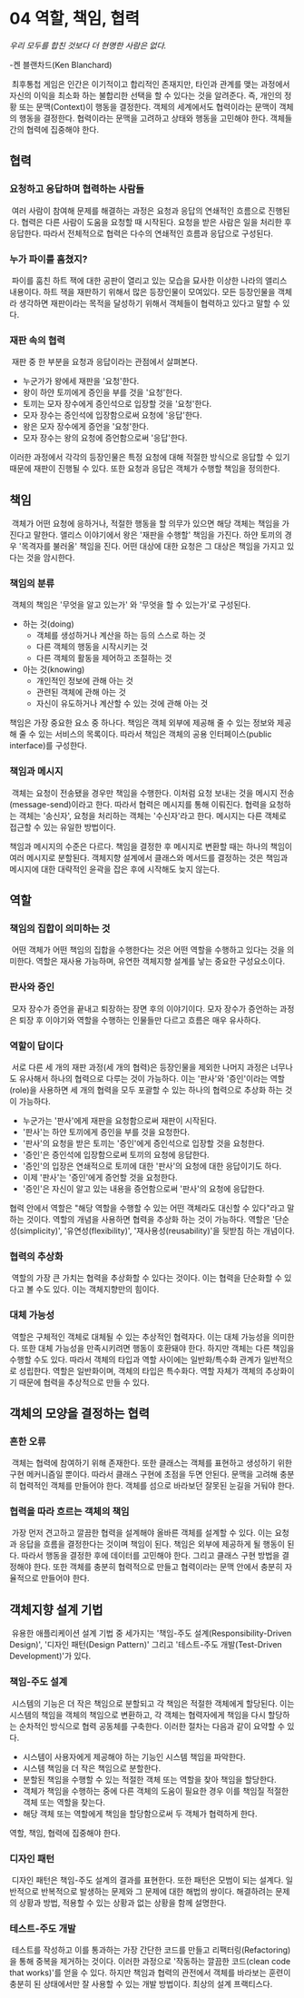 04 역할, 책임, 협력
================

*우리 모두를 합친 것보다 더 현명한 사람은 없다.*<br>

-켄 블랜차드(Ken Blanchard)

&nbsp;최후통첩 게임은 인간은 이기적이고 합리적인 존재지만, 타인과 관계를 맺는 과정에서 자신의 이익을 최소화 하는 불합리한 선택을 할 수 있다는 것을 알려준다. 즉, 개인의 정황 또는 문맥(Context)이 행동을 결정한다. 객체의 세계에서도 협력이라는 문맥이 객체의 행동을 결정한다. 협력이라는 문맥을 고려하고 상태와 행동을 고민해야 한다. 객체들 간의 협력에 집중해야 한다.

## 협력

### 요청하고 응답하며 협력하는 사람들
&nbsp;여러 사람이 참여해 문제를 해결하는 과정은 요청과 응답의 연쇄적인 흐름으로 진행된다. 협력은 다른 사람이 도움을 요청할 때 시작된다. 요청을 받은 사람은 일을 처리한 후 응답한다. 따라서 전체적으로 협력은 다수의 연쇄적인 흐름과 응답으로 구성된다.

### 누가 파이를 훔쳤지?
&nbsp;파이를 훔친 하트 잭에 대한 공판이 열리고 있는 모습을 묘사한 이상한 나라의 앨리스 내용이다. 하트 잭을 재판하기 위해서 많은 등장인물이 모여있다. 모든 등장인물을 객체라 생각하면 재판이라는 목적을 달성하기 위해서 객체들이 협력하고 있다고 말할 수 있다.

### 재판 속의 협력
&nbsp;재판 중 한 부분을 요청과 응답이라는 관점에서 살펴본다.

* 누군가가 왕에세 재판을 '요청'한다.
* 왕이 하얀 토끼에게 증인을 부를 것을 '요청'한다.
* 토끼는 모자 장수에게 증인석으로 입장할 것을 '요청'한다.
* 모자 장수는 증인석에 입장함으로써 요청에 '응답'한다.
* 왕은 모자 장수에게 증언을 '요청'한다.
* 모자 장수는 왕의 요청에 증언함으로써 '응답'한다.

이러한 과정에서 각각의 등장인물은 특정 요청에 대해 적절한 방식으로 응답할 수 있기 때문에 재판이 진행될 수 있다. 또한 요청과 응답은 객체가 수행할 책임을 정의한다.

## 책임
&nbsp;객체가 어떤 요청에 응하거나, 적절한 행동을 할 의무가 있으면 해당 객체는 책임을 가진다고 말한다. 앨리스 이야기에서 왕은 '재판을 수행할' 책임을 가진다. 하얀 토끼의 경우 '목격자를 불러올' 책임을 진다. 어떤 대상에 대한 요청은 그 대상은 책임을 가지고 있다는 것을 암시한다.

### 책임의 분류
&nbsp;객체의 책임은 '무엇을 알고 있는가' 와 '무엇을 할 수 있는가'로 구성된다.

* 하는 것(doing)
  * 객체를 생성하거나 계산을 하는 등의 스스로 하는 것
  * 다른 객체의 행동을 시작시키는 것
  * 다른 객체의 활동을 제어하고 조절하는 것
* 아는 것(knowing)
  * 개인적인 정보에 관해 아는 것
  * 관련된 객체에 관해 아는 것
  * 자신이 유도하거나 계산할 수 있는 것에 관해 아는 것

책임은 가장 중요한 요소 중 하나다. 책임은 객체 외부에 제공해 줄 수 있는 정보와 제공해 줄 수 있는 서비스의 목록이다. 따라서 책임은 객체의 공용 인터페이스(public interface)를 구성한다.

### 책임과 메시지
&nbsp;객체는 요청이 전송됐을 경우만 책임을 수행한다. 이처럼 요청 보내는 것을 메시지 전송(message-send)이라고 한다. 따라서 협력은 메시지를 통해 이뤄진다. 협력을 요청하는 객체는 '송신자', 요청을 처리하는 객체는 '수신자'라고 한다. 메시지는 다른 객체로 접근할 수 있는 유일한 방법이다.

책임과 메시지의 수준은 다르다. 책임을 결정한 후 메시지로 변환할 때는 하나의 책임이 여러 메시지로 분할된다. 객체지향 설계에서 클래스와 메서드를 결정하는 것은 책임과 메시지에 대한 대략적인 윤곽을 잡은 후에 시작해도 늦지 않는다.

## 역할

### 책임의 집합이 의미하는 것
&nbsp;어떤 객체가 어떤 책임의 집합을 수행한다는 것은 어떤 역할을 수행하고 있다는 것을 의미한다. 역할은 재사용 가능하며, 유연한 객체지향 설계를 낳는 중요한 구성요소이다.

### 판사와 증인
&nbsp;모자 장수가 증언을 끝내고 퇴장하는 장면 후의 이야기이다. 모자 장수가 증언하는 과정은 퇴장 후 이야기와 역할을 수행하는 인물들만 다르고 흐름은 매우 유사하다.

### 역할이 답이다
&nbsp;서로 다른 세 개의 재판 과정(세 개의 협력)은 등장인물을 제외한 나머지 과정은 너무나도 유사해서 하나의 협력으로 다루는 것이 가능하다. 이는 '판사'와 '증인'이라는 역할(role)을 사용하면 세 개의 협력을 모두 포괄할 수 있는 하나의 협력으로 추상화 하는 것이 가능하다.

* 누군가는 '판사'에게 재판을 요청함으로써 재판이 시작된다.
* '판사'는 하얀 토끼에게 증인을 부를 것을 요청한다.
* '판사'의 요청을 받은 토끼는 '증인'에게 증인석으로 입장할 것을 요청한다.
* '증인'은 증인석에 입장함으로써 토끼의 요청에 응답한다.
* '증인'의 입장은 연쇄적으로 토끼에 대한 '판사'의 요청에 대한 응답이기도 하다.
* 이제 '판사'는 '증인'에게 증언할 것을 요청한다.
* '증인'은 자신이 알고 있는 내용을 증언함으로써 '판사'의 요청에 응답한다.

협력 안에서 역할은 "해당 역할을 수행할 수 있는 어떤 객체라도 대신할 수 있다"라고 말하는 것이다. 역할의 개념을 사용하면 협력을 추상화 하는 것이 가능하다. 역할은 '단순성(simplicity)', '유연성(flexibility)', '재사용성(reusability)'을 뒷받침 하는 개념이다.

### 협력의 추상화
&nbsp;역할의 가장 큰 가치는 협력을 추상화할 수 있다는 것이다. 이는 협력을 단순화할 수 있다고 볼 수도 있다. 이는 객체지향만의 힘이다.

### 대체 가능성
&nbsp;역할은 구체적인 객체로 대체될 수 있는 추상적인 협력자다. 이는 대체 가능성을 의미한다. 또한 대체 가능성을 만족시키려면 행동이 호환돼야 한다. 하지만 객체는 다른 책임을 수행할 수도 있다. 따라서 객체의 타입과 역할 사이에는 일반화/특수화 관계가 일반적으로 성립한다. 역할은 일반화이며, 객체의 타입은 특수화다. 역할 자체가 객체의 추상화이기 때문에 협력을 추상적으로 만들 수 있다.

## 객체의 모양을 결정하는 협력

### 흔한 오류
&nbsp;객체는 협력에 참여하기 위해 존재한다. 또한 클래스는 객체를 표현하고 생성하기 위한 구현 메커니즘일 뿐이다. 따라서 클래스 구현에 초점을 두면 안된다. 문맥을 고려해 충분히 협력적인 객체를 만들어야 한다. 객체를 섬으로 바라보던 잘못된 눈길을 거둬야 한다.

### 협력을 따라 흐르는 객체의 책임
&nbsp;가장 먼저 견고하고 깔끔한 협력을 설계해야 올바른 객체를 설계할 수 있다. 이는 요청과 응답을 흐름을 결정한다는 것이며 책임이 된다. 책임은 외부에 제공하게 될 행동이 된다. 따라서 행동을 결정한 후에 데이터를 고민해야 한다. 그리고 클래스 구현 방법을 결정해야 한다. 또한 객체를 충분히 협력적으로 만들고 협력이라는 문맥 안에서 충분히 자율적으로 만들어야 한다.

## 객체지향 설계 기법
&nbsp;유용한 애플리케이션 설계 기법 중 세가지는 '책임-주도 설계(Responsibility-Driven Design)', '디자인 패턴(Design Pattern)' 그리고 '테스트-주도 개발(Test-Driven Development)'가 있다.

### 책임-주도 설계
&nbsp;시스템의 기능은 더 작은 책임으로 분할되고 각 책임은 적절한 객체에게 할당된다. 이는 시스템의 책임을 객체의 책임으로 변환하고, 각 객체는 협력자에게 책임을 다시 할당하는 순차적인 방식으로 협력 공동체를 구축한다. 이러한 절차는 다음과 같이 요약할 수 있다.

* 시스템이 사용자에게 제공해야 하는 기능인 시스템 책임을 파악한다.
* 시스템 책임을 더 작은 책임으로 분할한다.
* 분할된 책임을 수행할 수 있는 적절한 객체 또는 역할을 찾아 책임을 할당한다.
* 객체가 책임을 수행하는 중에 다른 객체의 도움이 필요한 경우 이를 책임질 적절한 객체 또는 역할을 찾는다.
* 해당 객체 또는 역할에게 책임을 할당함으로써 두 객체가 협력하게 한다.

역할, 책임, 협력에 집중해야 한다.

### 디자인 패턴
&nbsp;디자인 패턴은 책임-주도 설계의 결과를 표현한다. 또한 패턴은 모범이 되는 설계다. 일반적으로 반복적으로 발생하는 문제와 그 문제에 대한 해법의 쌍이다. 해결하려는 문제의 상황과 방법, 적용할 수 있는 상황과 없는 상황을 함께 설명한다.

### 테스트-주도 개발
&nbsp;테스트를 작성하고 이를 통과하는 가장 간단한 코드를 만들고 리팩터링(Refactoring)을 통해 중복을 제거하는 것이다. 이러한 과정으로 '작동하는 깔끔한 코드(clean code that works)'를 얻을 수 있다. 하지만 책임과 협력의 관전에서 객체를 바라보는 훈련이 충분히 된 상태에서만 잘 사용할 수 있는 개발 방법이다. 최상의 설계 프랙티스다.